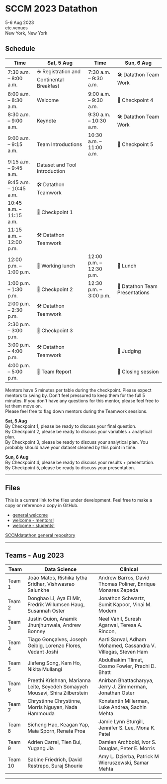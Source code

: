 # SCCM 2023 Datathon
5-6 Aug 2023 <br >
etc.venues <br >
New York, New York <br >

## Schedule


| **Time** | Sat, 5 Aug | Time | Sun, 6 Aug  |
|-------|------------------|--- |--|
|7:30 a.m. – 8:00 a.m.| ☕ Registration and Continental Breakfast| 7:30 a.m. – 9:30 a.m.| 🛠️ Datathon Team Work |
|8:00 a.m. – 8:30 a.m.	| Welcome |  9:00 a.m. – 9:30 a.m. | 🚩 Checkpoint 4
| 8:30 a.m. – 9:00 a.m.	| Keynote | 9:30 a.m. – 10:30 a.m.| 🛠️ Datathon Team Work |
| 9:00 a.m. – 9:15 a.m.	| Team Introductions | 10:30 a.m. – 11:00 a.m. | 🚩 Checkpoint 5
| 9:15 a.m. – 9:45 a.m.	| Dataset and Tool Introduction | | |
| 9:45 a.m. – 10:45 a.m. | 🛠️ Datathon Teamwork | | |
| 10:45 a.m. – 11:15 a.m.  | 🚩 Checkpoint 1 | | |
| 11:15 a.m. – 12:00 p.m. | 🛠️ Datathon Teamwork | | |
| 12:00 p.m. – 1:00 p.m.| 🍕 Working lunch |  12:00 p.m. – 12:30 p.m. | 🍕 Lunch |
| 1:00 p.m. – 1:30 p.m.	| 🚩 Checkpoint 2  | 12:30 p.m. – 3:00 p.m. | 🎤 Datathon Team Presentations |
| 2:00 p.m. – 2:30 p.m.| 🛠️ Datathon Teamwork |  | |
| 2:30 p.m. – 3:00 p.m. | 🚩 Checkpoint 3| | |
| 3:00 p.m. – 4:00 p.m.| 🛠️ Datathon Teamwork  | | 📝 Judging |
| 4:00 p.m. – 5:00 p.m. | 📝 Team Report | | 👋 Closing session |


Mentors have 5 minutes per table during the checkpoint. Please expect mentors to swing by. Don't feel pressured to keep them for the full 5 minutes. If you don't have any questions for this mentor, please feel free to let them move on.  <br>
Please feel free to flag down mentors during the Teamwork sessions.  <br>

**Sat, 5 Aug**  <br>
By Checkpoint 1, please be ready to discuss your final question. <br>
By Checkpoint 2, please be ready to discuss your variables + analytical plan. <br>
By Checkpoint 3, please be ready to discuss your analytical plan. You probably should have your dataset cleaned by this point in time.  <br>


**Sun, 6 Aug**  <br>
By Checkpoint 4, please be ready to discuss your results + presentation. <br>
By Checkpoint 5, please be ready to discuss your presentation.  <br>

---
## Files  <br>
This is a current link to the files under development. Feel free to make a copy or reference a copy in GitHub. 
- [general welcome](https://colab.research.google.com/drive/1p6q5-zdW9GXLhweWRA4dNQlvsYoU1PUP) <br>
- [welcome - mentors!](https://colab.research.google.com/drive/1zVmEMRrt3s49EYqU0UIGH1FbaFi5RLqc) <br>
- [welcome - students!](https://colab.research.google.com/drive/1r6kKChuDhftaK_XF5rYFJB66qO1zHDo3) <br>

[SCCMdatathon general repository](https://github.com/SCCMdatathon)

---

## Teams - Aug 2023

| Team | Data Science | Clinical |
| --- | --- | --- |
 | Team 1 |  João Matos, Rishika Iytha Sridhar, Vishwasrao Salunkhe |  Andrew Barros, David Thomas Poliner, Enrique Monares Zepeda |
 | Team 2 |  Donghao Li, Aya El Mir, Fredrik Willumsen Haug, Susannah Oster |  Jonathon Schwartz, Sumit Kapoor, Vinai M. Modem |
 | Team 3 |  Justin Quion, Anamik Jhunjhunwala, Andrew Bonney |  Neel Vahil, Suresh Agarwal, Teresa A. Rincon,  |
 | Team 4 |  Tiago Gonçalves, Joseph Geibig, Lorenzo Flores, Vedant Joshi |  Aarti Sarwal, Adham Mohamed, Cassandra V. Villegas, Steven Ham |
 | Team 5 |  Jiafeng Song, Kam Ho, Nikita Mullangi |  Abdulhakim Tlimat, Cosmo Fowler, Prachi D. Bhatt |
 | Team 6 |  Preethi Krishnan, Marianna Leite, Seyedeh Somayyeh Mousavi, Shira Zilberstein |  Anirban Bhattacharyya, Jerry J. Zimmerman, Jonathan Oster |
 | Team 7 |  Chrystinne Chrystinne, Morris Nguyen, Nada Hammouda |  Konstantin Millerman, Luke Andrea, Sachin Mehta |
 | Team 8 |  Sicheng Hao, Keagan Yap, Maia Sporn, Renata Proa |  Jamie Lynn Sturgill, Jennifer S. Lee, Mona K. Patel |
 | Team 9 |  Adrien Carrel, Tien Bui, Yugang Jia |  Damien Archbold, Ivor S. Douglas, Peter E. Morris |
 | Team 10 |  Sabine Friedrich, David Restrepo, Suraj Shourie |  Amy L. Dzierba, Patrick M Wieruszewski, Samar Mehta |

--- 


<!-- ## Hi there 👋 -->

<!--

**Here are some ideas to get you started:**

🙋‍♀️ A short introduction - what is your organization all about?
🌈 Contribution guidelines - how can the community get involved?
👩‍💻 Useful resources - where can the community find your docs? Is there anything else the community should know?
🍿 Fun facts - what does your team eat for breakfast?
🧙 Remember, you can do mighty things with the power of [Markdown](https://docs.github.com/github/writing-on-github/getting-started-with-writing-and-formatting-on-github/basic-writing-and-formatting-syntax)
-->


